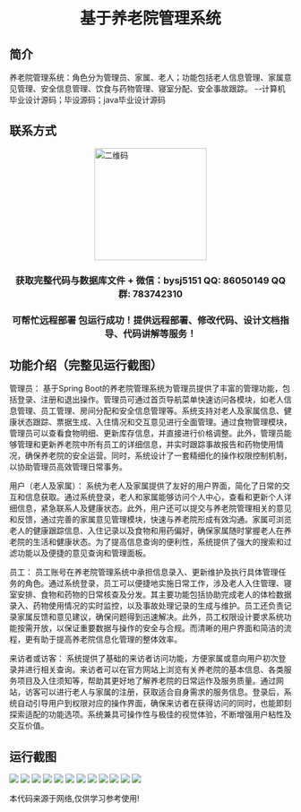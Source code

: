 <p><h1 align="center">基于养老院管理系统</h1></p>

## 简介
养老院管理系统：角色分为管理员、家属、老人；功能包括老人信息管理、家属意见管理、安全信息管理、饮食与药物管理、寝室分配、安全事故跟踪。    --计算机毕业设计源码；毕设源码；java毕业设计源码


## 联系方式
<img src="https://bs-1329754181.cos.ap-shanghai.myqcloud.com/wx.jpg" alt="二维码" style="display: block; margin: 0 auto;" width="200px">
<p><h3 align="center">获取完整代码与数据库文件 + 微信：bysj5151 QQ: 86050149 QQ群: 783742310</h3></p>
<p><h3 align="center">可帮忙远程部署 包运行成功！提供远程部署、修改代码、设计文档指导、代码讲解等服务！</h3></p>

## 功能介绍（完整见运行截图）
管理员： 基于Spring Boot的养老院管理系统为管理员提供了丰富的管理功能，包括登录、注册和退出操作。管理员可通过首页导航菜单快速访问各模块，如老人信息管理、员工管理、房间分配和安全信息管理等。系统支持对老人及家属信息、健康状态跟踪、票据生成、入住情况和交互意见进行全面管理。通过食物管理模块，管理员可以查看食物明细、更新库存信息，并直接进行价格调整。此外，管理员能够管理和更新养老院中所有员工的详细信息，并实时跟踪事故报告和药物使用情况，确保养老院的安全运营。同时，系统设计了一套精细化的操作权限控制机制，以协助管理员高效管理日常事务。

用户（老人及家属）： 系统为老人及家属提供了友好的用户界面，简化了日常的交互和信息获取。通过系统登录，老人和家属能够访问个人中心，查看和更新个人详细信息，紧急联系人及健康状态。此外，用户还可以提交与养老院管理相关的意见和反馈，通过完善的家属意见管理模块，快速与养老院形成有效沟通。家属可浏览老人的健康跟踪信息、入住记录以及食物和用药偏好，确保家属随时掌握老人在养老院的生活和健康状态。为了提高信息查询的便利性，系统提供了强大的搜索和过滤功能以及便捷的意见查询和管理面板。

员工： 员工账号在养老院管理系统中承担信息录入、更新维护及执行具体管理任务的角色。通过系统登录，员工可以便捷地实施日常工作，涉及老人入住管理、寝室安排、食物和药物的日常核查及分发。其主要功能包括协助完成老人的体检数据录入、药物使用情况的实时监控，以及事故处理记录的生成与维护。员工还负责记录家属反馈和意见建议，确保问题得到迅速解决。此外，员工权限设计要求系统功能按需开放，以保证重要数据与操作的安全与合规。而清晰的用户界面和简洁的流程，更有助于提高养老院信息化管理的整体效率。

来访者或访客： 系统提供了基础的来访者访问功能，方便家属或意向用户初次登录并进行相关查询。来访者可以在官方网站上浏览有关养老院的基本信息、各类服务项目及入住须知等，帮助其更好地了解养老院的日常运作及服务质量。通过网站，访客可以进行老人与家属的注册，获取适合自身需求的服务信息。登录后，系统自动引导用户到权限对应的操作界面，确保来访者在获得访问的同时，也能即刻探索适配的功能选项。系统兼具可操作性与极佳的视觉体验，不断增强用户粘性及交互价值。


## 运行截图
![](https://bs-1329754181.cos.ap-shanghai.myqcloud.com/spring/ElderlyCareManagementSystem/img/001.jpg)
![](https://bs-1329754181.cos.ap-shanghai.myqcloud.com/spring/ElderlyCareManagementSystem/img/002.jpg)
![](https://bs-1329754181.cos.ap-shanghai.myqcloud.com/spring/ElderlyCareManagementSystem/img/003.jpg)
![](https://bs-1329754181.cos.ap-shanghai.myqcloud.com/spring/ElderlyCareManagementSystem/img/004.jpg)
![](https://bs-1329754181.cos.ap-shanghai.myqcloud.com/spring/ElderlyCareManagementSystem/img/005.jpg)
![](https://bs-1329754181.cos.ap-shanghai.myqcloud.com/spring/ElderlyCareManagementSystem/img/006.jpg)
![](https://bs-1329754181.cos.ap-shanghai.myqcloud.com/spring/ElderlyCareManagementSystem/img/007.jpg)
![](https://bs-1329754181.cos.ap-shanghai.myqcloud.com/spring/ElderlyCareManagementSystem/img/008.jpg)
![](https://bs-1329754181.cos.ap-shanghai.myqcloud.com/spring/ElderlyCareManagementSystem/img/009.jpg)
![](https://bs-1329754181.cos.ap-shanghai.myqcloud.com/spring/ElderlyCareManagementSystem/img/010.jpg)
![](https://bs-1329754181.cos.ap-shanghai.myqcloud.com/spring/ElderlyCareManagementSystem/img/011.jpg)
![](https://bs-1329754181.cos.ap-shanghai.myqcloud.com/spring/ElderlyCareManagementSystem/img/012.jpg)

<p>本代码来源于网络,仅供学习参考使用!</p>
